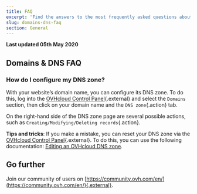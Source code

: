 ```yaml
---
title: FAQ
excerpt: 'Find the answers to the most frequently asked questions about domains and DNS'
slug: domains-dns-faq
section: General
---
```


**Last updated 05th May 2020**

## Domains & DNS FAQ

### How do I configure my DNS zone? 

With your website’s domain name, you can configure its DNS zone. To do this, log into the [OVHcloud Control Panel](https://ca.ovh.com/auth/?action=gotomanager&from=https://www.ovh.com/ca/en/&ovhSubsidiary=ca){.external} and select the `Domains` section, then click on your domain name and the `DNS zone`{.action} tab. 

On the right-hand side of the DNS zone page are several possible actions, such as `Creating/Modifying/Deleting records`{.action}. 

**Tips and tricks**: If you make a mistake, you can reset your DNS zone via the [OVHcloud Control Panel](https://ca.ovh.com/auth/?action=gotomanager&from=https://www.ovh.com/ca/en/&ovhSubsidiary=ca){.external}. To do this, you can use the following documentation: [Editing an OVHcloud DNS zone](../web_hosting_how_to_edit_my_dns_zone).

## Go further

Join our community of users on [https://community.ovh.com/en/](https://community.ovh.com/en/){.external}.